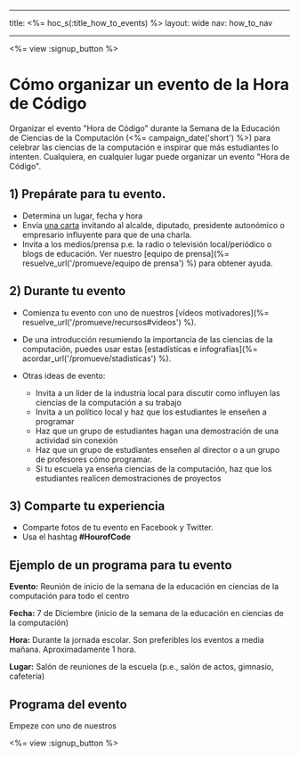 * * *

title: <%= hoc_s(:title_how_to_events) %> layout: wide nav: how_to_nav

* * *

<%= view :signup_button %>

# Cómo organizar un evento de la Hora de Código

Organizar el evento "Hora de Código" durante la Semana de la Educación de Ciencias de la Computación (<%= campaign_date('short') %>) para celebrar las ciencias de la computación e inspirar que más estudiantes lo intenten. Cualquiera, en cualquier lugar puede organizar un evento "Hora de Código".

## 1) Prepárate para tu evento.

  * Determina un lugar, fecha y hora
  * Envía [una carta](https://docs.google.com/a/code.org/document/d/1eP41sKW7y0qq_JvkRIgZK8dWYICaGRZ4CCDETXa78wY/edit) invitando al alcalde, diputado, presidente autonómico o empresario influyente para que de una charla.
  * Invita a los medios/prensa p.e. la radio o televisión local/periódico o blogs de educación. Ver nuestro [equipo de prensa](%= resuelve_url('/promueve/equipo de prensa') %) para obtener ayuda.

## 2) Durante tu evento

  * Comienza tu evento con uno de nuestros [vídeos motivadores](%= resuelve_url('/promueve/recursos#videos') %).
  * De una introducción resumiendo la importancia de las ciencias de la computación, puedes usar estas [estadísticas e infografías](%= acordar_url('/promueve/stadisticas') %).   
      
    
  * Otras ideas de evento: 
      * Invita a un líder de la industria local para discutir como influyen las ciencias de la computación a su trabajo
      * Invita a un político local y haz que los estudiantes le enseñen a programar
      * Haz que un grupo de estudiantes hagan una demostración de una actividad sin conexión
      * Haz que un grupo de estudiantes enseñen al director o a un grupo de profesores cómo programar.
      * Si tu escuela ya enseña ciencias de la computación, haz que los estudiantes realicen demostraciones de proyectos

## 3) Comparte tu experiencia

  * Comparte fotos de tu evento en Facebook y Twitter. 
  * Usa el hashtag **#HourofCode**

## Ejemplo de un programa para tu evento

**Evento:** Reunión de inicio de la semana de la educación en ciencias de la computación para todo el centro

**Fecha:** 7 de Diciembre (inicio de la semana de la educación en ciencias de la computación)

**Hora:** Durante la jornada escolar. Son preferibles los eventos a media mañana. Aproximadamente 1 hora.

**Lugar:** Salón de reuniones de la escuela (p.e., salón de actos, gimnasio, cafetería)   
  


## Programa del evento

Empeze con uno de nuestros </td> </tr> 

</tbody> </table> 

<%= view :signup_button %>